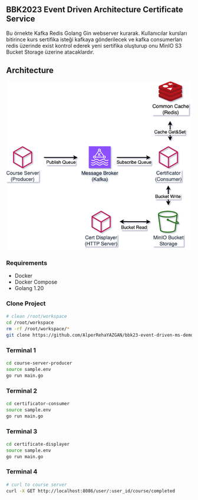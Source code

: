 ## BBK2023 Event Driven Architecture Certificate Service
Bu örnekte Kafka Redis Golang Gin webserver kurarak. Kullanıcılar kursları bitirince kurs sertifika isteği kafkaya gönderilecek ve kafka consumerları redis üzerinde exist kontrol ederek yeni sertifika oluşturup onu MinIO S3 Bucket Storage üzerine atacaklardır.  

## Architecture

![Architecture](./bbk23-demo.drawio.png)

### Requirements
- Docker
- Docker Compose
- Golang 1.20

### Clone Project  
```bash
# clean /root/workspace
cd /root/workspace
rm -rf /root/workspace/*
git clone https://github.com/AlperRehaYAZGAN/bbk23-event-driven-ms-demo.git
```


### Terminal 1
```bash
cd course-server-producer
source sample.env
go run main.go
```

### Terminal 2
```bash
cd certificator-consumer
source sample.env
go run main.go
```

### Terminal 3
```bash
cd certificate-displayer
source sample.env
go run main.go
```

### Terminal 4
```bash
# curl to course server
curl -X GET http://localhost:8086/user/:user_id/course/completed
```
